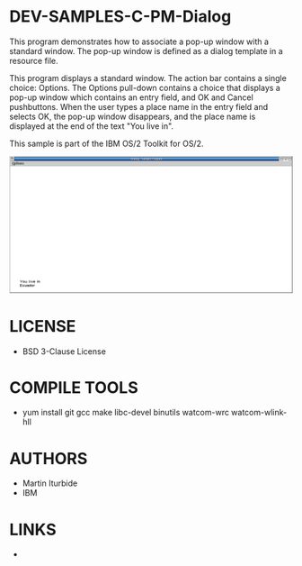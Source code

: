 # DEV-SAMPLES-C-PM-Dialog
This program demonstrates how to associate a pop-up window with a standard window.  The pop-up window is defined as a dialog template in a resource file.

This program displays a standard window.  The action bar contains a single choice:  Options.  The Options pull-down contains a choice that displays a pop-up window which contains an entry field, and OK and Cancel pushbuttons.  When the user types a place name in the entry field and selects OK, the pop-up window disappears, and the place name is displayed at the end of the text "You live in".

This sample is part of the IBM OS/2 Toolkit for OS/2.

![DIALOG ScreenShot](/wiki/DIALOG_001.png)

LICENSE
===============
* BSD 3-Clause License

COMPILE TOOLS
===============
* yum install git gcc make libc-devel binutils watcom-wrc watcom-wlink-hll
 
AUTHORS
===============
* Martin Iturbide
* IBM

LINKS
===============
* 
